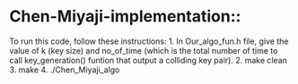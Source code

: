 # Chen-Miyaji-implementation::

To run this code, follow these instructions:
      1. In Our_algo_fun.h file, give the value of k (key size) and no_of_time (which is the total number of time to call key_generation() funtion that 	  output a colliding key pair).
      2. make clean
      3. make
      4. ./Chen_Miyaji_algo
